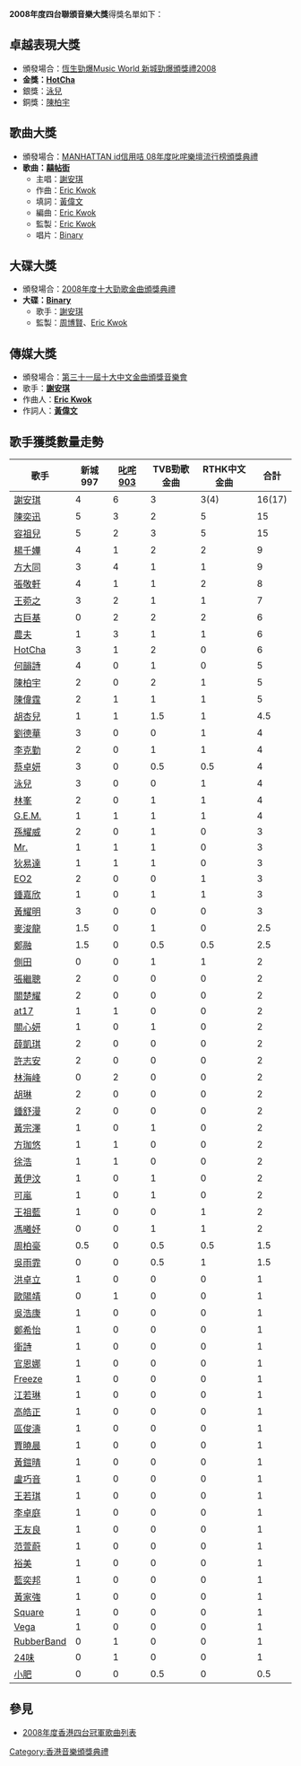 **2008年度四台聯頒音樂大獎**得獎名單如下：

## 卓越表現大獎

  - 頒發場合：[恆生勁爆Music World
    新城勁爆頒獎禮2008](../Page/2008年度新城勁爆頒獎禮得獎名單.md "wikilink")
  - **金獎：[HotCha](../Page/HotCha.md "wikilink")**
  - 銀獎：[泳兒](../Page/泳兒.md "wikilink")
  - 銅獎：[陳柏宇](../Page/陳柏宇.md "wikilink")

## 歌曲大獎

  - 頒發場合：[MANHATTAN id信用咭
    08年度叱咤樂壇流行榜頒獎典禮](../Page/2008年度叱咤樂壇流行榜頒獎典禮得獎名單.md "wikilink")
  - **歌曲：[囍帖街](../Page/囍帖街.md "wikilink")**
      - 主唱：[謝安琪](../Page/謝安琪.md "wikilink")
      - 作曲：[Eric Kwok](../Page/Eric_Kwok.md "wikilink")
      - 填詞：[黃偉文](../Page/黃偉文.md "wikilink")
      - 編曲：[Eric Kwok](../Page/Eric_Kwok.md "wikilink")
      - 監製：[Eric Kwok](../Page/Eric_Kwok.md "wikilink")
      - 唱片：[Binary](../Page/Binary.md "wikilink")

## 大碟大獎

  - 頒發場合：[2008年度十大勁歌金曲頒獎典禮](../Page/2008年度十大勁歌金曲得獎名單.md "wikilink")
  - **大碟：[Binary](../Page/Binary.md "wikilink")**
      - 歌手：[謝安琪](../Page/謝安琪.md "wikilink")
      - 監製：[周博賢](../Page/周博賢.md "wikilink")、[Eric
        Kwok](../Page/Eric_Kwok.md "wikilink")

## 傳媒大獎

  - 頒發場合：[第三十一屆十大中文金曲頒獎音樂會](../Page/第三十一屆十大中文金曲得獎名單.md "wikilink")
  - 歌手：**[謝安琪](../Page/謝安琪.md "wikilink")**
  - 作曲人：**[Eric Kwok](../Page/Eric_Kwok.md "wikilink")**
  - 作詞人：**[黃偉文](../Page/黃偉文.md "wikilink")**

## 歌手獲獎數量走勢

| 歌手                                             | 新城997 | [叱咤903](../Page/叱咤903.md "wikilink") | TVB勁歌金曲 | RTHK中文金曲 | 合計     |
| ---------------------------------------------- | ----- | ------------------------------------ | ------- | -------- | ------ |
| [謝安琪](../Page/謝安琪.md "wikilink")               | 4     | 6                                    | 3       | 3(4)     | 16(17) |
| [陳奕迅](../Page/陳奕迅.md "wikilink")               | 5     | 3                                    | 2       | 5        | 15     |
| [容祖兒](../Page/容祖兒.md "wikilink")               | 5     | 2                                    | 3       | 5        | 15     |
| [楊千嬅](../Page/楊千嬅.md "wikilink")               | 4     | 1                                    | 2       | 2        | 9      |
| [方大同](../Page/方大同.md "wikilink")               | 3     | 4                                    | 1       | 1        | 9      |
| [張敬軒](../Page/張敬軒.md "wikilink")               | 4     | 1                                    | 1       | 2        | 8      |
| [王菀之](../Page/王菀之.md "wikilink")               | 3     | 2                                    | 1       | 1        | 7      |
| [古巨基](../Page/古巨基.md "wikilink")               | 0     | 2                                    | 2       | 2        | 6      |
| [農夫](../Page/農夫_\(樂隊\).md "wikilink")          | 1     | 3                                    | 1       | 1        | 6      |
| [HotCha](../Page/HotCha.md "wikilink")         | 3     | 1                                    | 2       | 0        | 6      |
| [何韻詩](../Page/何韻詩.md "wikilink")               | 4     | 0                                    | 1       | 0        | 5      |
| [陳柏宇](../Page/陳柏宇.md "wikilink")               | 2     | 0                                    | 2       | 1        | 5      |
| [陳偉霆](../Page/陳偉霆.md "wikilink")               | 2     | 1                                    | 1       | 1        | 5      |
| [胡杏兒](../Page/胡杏兒.md "wikilink")               | 1     | 1                                    | 1.5     | 1        | 4.5    |
| [劉德華](../Page/劉德華.md "wikilink")               | 3     | 0                                    | 0       | 1        | 4      |
| [李克勤](../Page/李克勤.md "wikilink")               | 2     | 0                                    | 1       | 1        | 4      |
| [蔡卓妍](../Page/蔡卓妍.md "wikilink")               | 3     | 0                                    | 0.5     | 0.5      | 4      |
| [泳兒](../Page/泳兒.md "wikilink")                 | 3     | 0                                    | 0       | 1        | 4      |
| [林峯](../Page/林峯.md "wikilink")                 | 2     | 0                                    | 1       | 1        | 4      |
| [G.E.M.](../Page/G.E.M..md "wikilink")         | 1     | 1                                    | 1       | 1        | 4      |
| [孫耀威](../Page/孫耀威.md "wikilink")               | 2     | 0                                    | 1       | 0        | 3      |
| [Mr.](../Page/Mr..md "wikilink")               | 1     | 1                                    | 1       | 0        | 3      |
| [狄易達](../Page/狄易達.md "wikilink")               | 1     | 1                                    | 1       | 0        | 3      |
| [EO2](../Page/EO2.md "wikilink")               | 2     | 0                                    | 0       | 1        | 3      |
| [鍾嘉欣](../Page/鍾嘉欣.md "wikilink")               | 1     | 0                                    | 1       | 1        | 3      |
| [黃耀明](../Page/黃耀明.md "wikilink")               | 3     | 0                                    | 0       | 0        | 3      |
| [麥浚龍](../Page/麥浚龍.md "wikilink")               | 1.5   | 0                                    | 1       | 0        | 2.5    |
| [鄭融](../Page/鄭融.md "wikilink")                 | 1.5   | 0                                    | 0.5     | 0.5      | 2.5    |
| [側田](../Page/側田.md "wikilink")                 | 0     | 0                                    | 1       | 1        | 2      |
| [張繼聰](../Page/張繼聰.md "wikilink")               | 2     | 0                                    | 0       | 0        | 2      |
| [關楚耀](../Page/關楚耀.md "wikilink")               | 2     | 0                                    | 0       | 0        | 2      |
| [at17](../Page/at17.md "wikilink")             | 1     | 1                                    | 0       | 0        | 2      |
| [關心妍](../Page/關心妍.md "wikilink")               | 1     | 0                                    | 1       | 0        | 2      |
| [薛凱琪](../Page/薛凱琪.md "wikilink")               | 2     | 0                                    | 0       | 0        | 2      |
| [許志安](../Page/許志安.md "wikilink")               | 2     | 0                                    | 0       | 0        | 2      |
| [林海峰](../Page/林海峰.md "wikilink")               | 0     | 2                                    | 0       | 0        | 2      |
| [胡琳](../Page/胡琳.md "wikilink")                 | 2     | 0                                    | 0       | 0        | 2      |
| [鍾舒漫](../Page/鍾舒漫.md "wikilink")               | 2     | 0                                    | 0       | 0        | 2      |
| [黃宗澤](../Page/黃宗澤.md "wikilink")               | 1     | 0                                    | 1       | 0        | 2      |
| [方珈悠](../Page/方珈悠.md "wikilink")               | 1     | 1                                    | 0       | 0        | 2      |
| [徐浩](../Page/徐浩.md "wikilink")                 | 1     | 1                                    | 0       | 0        | 2      |
| [黃伊汶](../Page/黃伊汶.md "wikilink")               | 1     | 0                                    | 1       | 0        | 2      |
| [可嵐](../Page/可嵐.md "wikilink")                 | 1     | 0                                    | 1       | 0        | 2      |
| [王祖藍](../Page/王祖藍.md "wikilink")               | 1     | 0                                    | 0       | 1        | 2      |
| [馮曦妤](../Page/馮曦妤.md "wikilink")               | 0     | 0                                    | 1       | 1        | 2      |
| [周柏豪](../Page/周柏豪.md "wikilink")               | 0.5   | 0                                    | 0.5     | 0.5      | 1.5    |
| [吳雨霏](../Page/吳雨霏.md "wikilink")               | 0     | 0                                    | 0.5     | 1        | 1.5    |
| [洪卓立](../Page/洪卓立.md "wikilink")               | 1     | 0                                    | 0       | 0        | 1      |
| [歐陽靖](../Page/歐陽靖_\(香港\).md "wikilink")        | 0     | 1                                    | 0       | 0        | 1      |
| [吳浩康](../Page/吳浩康.md "wikilink")               | 1     | 0                                    | 0       | 0        | 1      |
| [鄭希怡](../Page/鄭希怡.md "wikilink")               | 1     | 0                                    | 0       | 0        | 1      |
| [衛詩](../Page/衛詩.md "wikilink")                 | 1     | 0                                    | 0       | 0        | 1      |
| [官恩娜](../Page/官恩娜.md "wikilink")               | 1     | 0                                    | 0       | 0        | 1      |
| [Freeze](../Page/Freeze.md "wikilink")         | 1     | 0                                    | 0       | 0        | 1      |
| [江若琳](../Page/江若琳.md "wikilink")               | 1     | 0                                    | 0       | 0        | 1      |
| [高皓正](../Page/高皓正.md "wikilink")               | 1     | 0                                    | 0       | 0        | 1      |
| [區俊濤](../Page/區俊濤.md "wikilink")               | 1     | 0                                    | 0       | 0        | 1      |
| [賈曉晨](../Page/賈曉晨.md "wikilink")               | 1     | 0                                    | 0       | 0        | 1      |
| [黃鎧晴](../Page/黃鎧晴.md "wikilink")               | 1     | 0                                    | 0       | 0        | 1      |
| [盧巧音](../Page/盧巧音.md "wikilink")               | 1     | 0                                    | 0       | 0        | 1      |
| [王若琪](../Page/王若琪.md "wikilink")               | 1     | 0                                    | 0       | 0        | 1      |
| [李卓庭](../Page/李卓庭.md "wikilink")               | 1     | 0                                    | 0       | 0        | 1      |
| [王友良](../Page/王友良.md "wikilink")               | 1     | 0                                    | 0       | 0        | 1      |
| [范萱蔚](../Page/范萱蔚.md "wikilink")               | 1     | 0                                    | 0       | 0        | 1      |
| [裕美](../Page/裕美.md "wikilink")                 | 1     | 0                                    | 0       | 0        | 1      |
| [藍奕邦](../Page/藍奕邦.md "wikilink")               | 1     | 0                                    | 0       | 0        | 1      |
| [黃家強](../Page/黃家強.md "wikilink")               | 1     | 0                                    | 0       | 0        | 1      |
| [Square](../Page/Square_\(組合\).md "wikilink")  | 1     | 0                                    | 0       | 0        | 1      |
| [Vega](../Page/Vega.md "wikilink")             | 1     | 0                                    | 0       | 0        | 1      |
| [RubberBand](../Page/RubberBand.md "wikilink") | 0     | 1                                    | 0       | 0        | 1      |
| [24味](../Page/24味.md "wikilink")               | 0     | 1                                    | 0       | 0        | 1      |
| [小肥](../Page/小肥.md "wikilink")                 | 0     | 0                                    | 0.5     | 0        | 0.5    |

## 參見

  - [2008年度香港四台冠軍歌曲列表](../Page/2008年度香港四台冠軍歌曲列表.md "wikilink")

[Category:香港音樂頒獎典禮](https://zh.wikipedia.org/wiki/Category:香港音樂頒獎典禮 "wikilink")